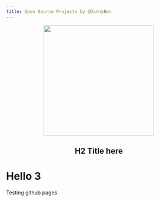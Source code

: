 ```yaml
---
title: Open Source Projects by @DannyBen
---
```


<div align='center'>

<img src='https://github.githubassets.com/images/modules/logos_page/GitHub-Mark.png' width=300>

## H2 Title here

</div>


# Hello 3

Testing github pages
